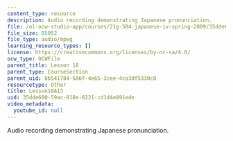 ```yaml
---
content_type: resource
description: Audio recording demonstrating Japanese pronunciation.
file: /ol-ocw-studio-app/courses/21g-504-japanese-iv-spring-2009/35dde60059ac818e0221cd1d4e491ede_Lesson18A13.mp3
file_size: 85952
file_type: audio/mpeg
learning_resource_types: []
license: https://creativecommons.org/licenses/by-nc-sa/4.0/
ocw_type: OCWFile
parent_title: Lesson 18
parent_type: CourseSection
parent_uid: 8b541784-586f-4e65-3cee-4ca3df5330c8
resourcetype: Other
title: Lesson18A13
uid: 35dde600-59ac-818e-0221-cd1d4e491ede
video_metadata:
  youtube_id: null
---
```

Audio recording demonstrating Japanese pronunciation.